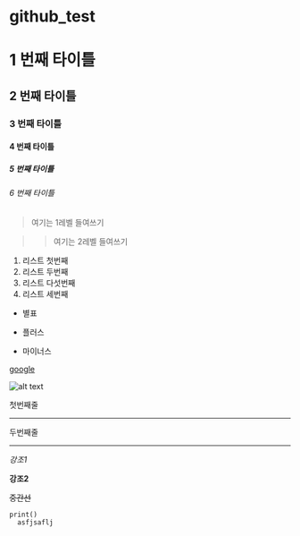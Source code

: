 # github_test
# 1 번째 타이틀
## 2 번째 타이틀
### 3 번째 타이틀
#### 4 번째 타이틀
##### 5 번째 타이틀
###### 6 번째 타이틀

> 여기는 1레벨 들여쓰기

> > 여기는 2레벨 들여쓰기


1. 리스트 첫번째
2. 리스트 두번째
5. 리스트 다섯번째
3. 리스트 세번째

* 별표
+ 플러스
- 마이너스

[google](https://google.com)

![alt text](https://media.istockphoto.com/photos/seoul-skyline-picture-id464629385?k=20&m=464629385&s=612x612&w=0&h=mt_F-AB_a8Fy4Gw8bM3zDQ3a1cFoRyreeVQTwJuuLTw=)





첫번째줄
***

두번째줄
- - -

*강조1*

**강조2**

~~중간선~~

```
print()
  asfjsaflj

```
